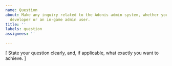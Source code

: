 ```yaml
---
name: Question
about: Make any inquiry related to the Adonis admin system, whether you're a game
  developer or an in-game admin user.
title: ''
labels: question
assignees: ''

---
```


[ State your question clearly, and, if applicable, what exactly you want to achieve. ]

